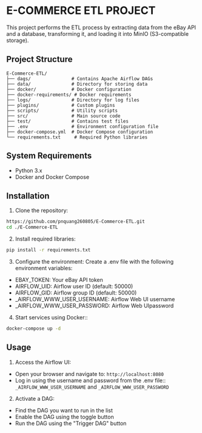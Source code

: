 # E-COMMERCE ETL PROJECT

This project performs the ETL process by extracting data from the eBay API and a database, transforming it, and loading it into MinIO (S3-compatible storage).

## Project Structure

```
E-Commerce-ETL/
├── dags/               # Contains Apache Airflow DAGs
├── data/               # Directory for storing data
├── docker/             # Docker configuration
├── docker-requirements/ # Docker requirements
├── logs/               # Directory for log files
├── plugins/            # Custom plugins
├── scripts/            # Utility scripts
├── src/                # Main source code
├── test/               # Contains test files
├── .env                # Environment configuration file
├── docker-compose.yml  # Docker Compose configuration
└── requirements.txt     # Required Python libraries
```
## System Requirements

- Python 3.x
- Docker and Docker Compose

## Installation

1. Clone the repository:
```bash
https://github.com/pnquang260805/E-Commerce-ETL.git
cd ./E-Commerce-ETL
```

2. Install required libraries:
```bash
pip install -r requirements.txt
```

3. Configure the environment: 
Create a .env file with the following environment variables:
+ EBAY_TOKEN: Your eBay API token
+ AIRFLOW_UID: Airflow user ID (default: 50000)
+ AIRFLOW_GID: Airflow group ID (default: 50000)
+ _AIRFLOW_WWW_USER_USERNAME: Airflow Web UI username
+ _AIRFLOW_WWW_USER_PASSWORD: Airflow Web UIpassword

4. Start services using Docker::
```bash
docker-compose up -d
```

## Usage

1. Access the Airflow UI:
- Open your browser and navigate to: `http://localhost:8080`
- Log in using the username and password from the .env file:: ```_AIRFLOW_WWW_USER_USERNAME``` and ```_AIRFLOW_WWW_USER_PASSWORD```

2. Activate a DAG:
- Find the DAG you want to run in the list
- Enable the DAG using the toggle button
- Run the DAG using the "Trigger DAG" button